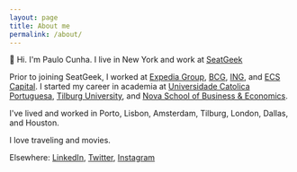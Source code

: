 ```yaml
---
layout: page
title: About me
permalink: /about/
---
```


👋 Hi. I'm Paulo Cunha. I live in New York and work at [SeatGeek](https://seatgeek.com)

Prior to joining SeatGeek, I worked at [Expedia Group](https://www.expediagroup.com), [BCG](https://www.bcg.com), [ING](https://www.ing.com/Home.htm), and [ECS Capital](https://www.ecs.pt/index.php/en/). I started my career in academia at [Universidade Catolica Portuguesa](http://www.porto.ucp.pt/en/catolica-porto-business-school), [Tilburg University](https://www.tilburguniversity.edu/research/economics-and-management/graduate-school), and [Nova School of Business & Economics](https://www2.novasbe.unl.pt/en/).

I've lived and worked in Porto, Lisbon, Amsterdam, Tilburg, London, Dallas, and Houston.

I love traveling and movies.

Elsewhere: [LinkedIn](https://www.linkedin.com/in/paulovcunha/), [Twitter](https://twitter.com/paul0cunha), [Instagram](https://www.instagram.com/paul0cunha/)
